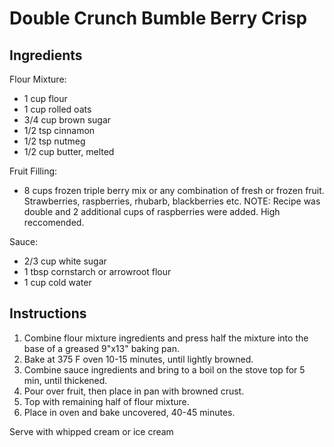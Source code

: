 # Double Crunch Bumble Berry Crisp
## Ingredients
Flour Mixture:
* 1 cup flour 
* 1 cup rolled oats 
* 3/4 cup brown sugar 
* 1/2 tsp cinnamon 
* 1/2 tsp nutmeg 
* 1/2 cup butter, melted

Fruit Filling:
* 8 cups frozen triple berry mix or any combination of fresh or frozen fruit. Strawberries, raspberries, rhubarb, blackberries etc.
NOTE: Recipe was double and 2 additional cups of raspberries were added. High reccomended.

Sauce:
* 2/3 cup white sugar 
* 1 tbsp cornstarch or arrowroot flour 
* 1 cup cold water

## Instructions
1. Combine flour mixture ingredients and press half the mixture into the base of a greased 9"x13" baking pan. 
2. Bake at 375 F oven 10-15 minutes, until lightly browned.
3. Combine sauce ingredients and bring to a boil on the stove top for 5 min, until thickened. 
4. Pour over fruit, then place in pan with browned crust. 
5. Top with remaining half of flour mixture. 
6. Place in oven and bake uncovered, 40-45 minutes.

Serve with whipped cream or ice cream
